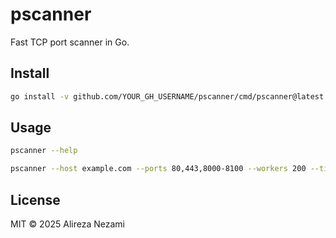# pscanner

Fast TCP port scanner in Go.

## Install
```bash
go install -v github.com/YOUR_GH_USERNAME/pscanner/cmd/pscanner@latest
```

## Usage
```bash
pscanner --help
```
```bash
pscanner --host example.com --ports 80,443,8000-8100 --workers 200 --timeout 300
```

## License
MIT © 2025 Alireza Nezami

